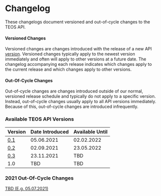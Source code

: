 # Changelog

These changelogs document versioned and out-of-cycle changes to the TEOS API.

#### Versioned Changes

Versioned changes are changes introduced with the release of a new API [version](versions/). Versioned changes typically apply to the newest version immediately and often will apply to other versions at a future date. The changelog accompanying each release indicates which changes apply to the current release and which changes apply to other versions.

#### Out-Of-Cycle Changes

Out-of-cycle changes are changes introduced outside of our normal, versioned release schedule and typically do not apply to a specific version. Instead, out-of-cycle changes usually apply to all API versions immediately. Because of this, out-of-cycle changes are introduced infrequently.

### Available TEOS API Versions <a href="available-graph-api-versions" id="available-graph-api-versions"></a>

| Version                 | Date Introduced | Available Until |
| ----------------------- | --------------- | --------------- |
| [0.1](versions/)        | 05.06.2021      | 02.02.2022      |
| [0.2](versions/v0.2.md) | 02.09.2021      | 23.05.2022      |
| [0.3](versions/v0.3.md) | 23.11.2021      | TBD             |
| 1.0                     | TBD             | TBD             |

### 2021 Out-Of-Cycle Changes

[TBD (E.g. 05.07.2021)](out-of-cycle-changes/2021/june-15-2021.md)
